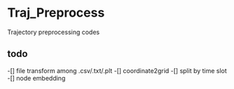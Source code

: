 # Traj_Preprocess

Trajectory preprocessing codes

## todo

-[] file transform among .csv/.txt/.plt
-[] coordinate2grid
-[] split by time slot
-[] node embedding
